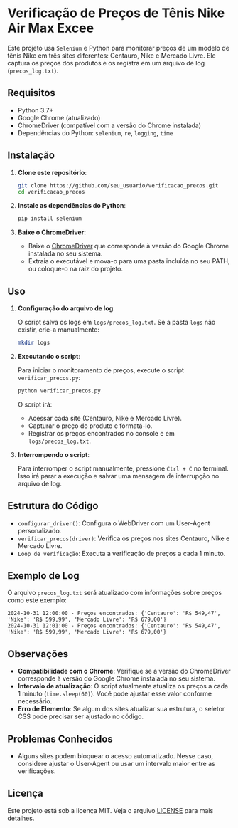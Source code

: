 
# Verificação de Preços de Tênis Nike Air Max Excee

Este projeto usa `Selenium` e Python para monitorar preços de um modelo de tênis Nike em três sites diferentes: Centauro, Nike e Mercado Livre. Ele captura os preços dos produtos e os registra em um arquivo de log (`precos_log.txt`).

## Requisitos

- Python 3.7+
- Google Chrome (atualizado)
- ChromeDriver (compatível com a versão do Chrome instalada)
- Dependências do Python: `selenium`, `re`, `logging`, `time`

## Instalação

1. **Clone este repositório**:

    ```bash
    git clone https://github.com/seu_usuario/verificacao_precos.git
    cd verificacao_precos
    ```

2. **Instale as dependências do Python**:

    ```bash
    pip install selenium
    ```

3. **Baixe o ChromeDriver**:

    - Baixe o [ChromeDriver](https://sites.google.com/chromium.org/driver/) que corresponde à versão do Google Chrome instalada no seu sistema.
    - Extraia o executável e mova-o para uma pasta incluída no seu PATH, ou coloque-o na raiz do projeto.

## Uso

1. **Configuração do arquivo de log**:

    O script salva os logs em `logs/precos_log.txt`. Se a pasta `logs` não existir, crie-a manualmente:

    ```bash
    mkdir logs
    ```

2. **Executando o script**:

    Para iniciar o monitoramento de preços, execute o script `verificar_precos.py`:

    ```bash
    python verificar_precos.py
    ```

    O script irá:

    - Acessar cada site (Centauro, Nike e Mercado Livre).
    - Capturar o preço do produto e formatá-lo.
    - Registrar os preços encontrados no console e em `logs/precos_log.txt`.

3. **Interrompendo o script**:

    Para interromper o script manualmente, pressione `Ctrl + C` no terminal. Isso irá parar a execução e salvar uma mensagem de interrupção no arquivo de log.

## Estrutura do Código

- `configurar_driver()`: Configura o WebDriver com um User-Agent personalizado.
- `verificar_precos(driver)`: Verifica os preços nos sites Centauro, Nike e Mercado Livre.
- `Loop de verificação`: Executa a verificação de preços a cada 1 minuto.

## Exemplo de Log

O arquivo `precos_log.txt` será atualizado com informações sobre preços como este exemplo:

```text
2024-10-31 12:00:00 - Preços encontrados: {'Centauro': 'R$ 549,47', 'Nike': 'R$ 599,99', 'Mercado Livre': 'R$ 679,00'}
2024-10-31 12:01:00 - Preços encontrados: {'Centauro': 'R$ 549,47', 'Nike': 'R$ 599,99', 'Mercado Livre': 'R$ 679,00'}
```

## Observações

- **Compatibilidade com o Chrome**: Verifique se a versão do ChromeDriver corresponde à versão do Google Chrome instalada no seu sistema.
- **Intervalo de atualização**: O script atualmente atualiza os preços a cada 1 minuto (`time.sleep(60)`). Você pode ajustar esse valor conforme necessário.
- **Erro de Elemento**: Se algum dos sites atualizar sua estrutura, o seletor CSS pode precisar ser ajustado no código.

## Problemas Conhecidos

- Alguns sites podem bloquear o acesso automatizado. Nesse caso, considere ajustar o User-Agent ou usar um intervalo maior entre as verificações.

## Licença

Este projeto está sob a licença MIT. Veja o arquivo [LICENSE](LICENSE) para mais detalhes.
